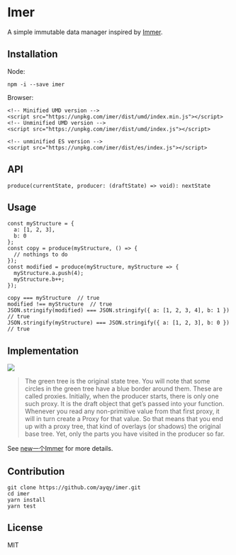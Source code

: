 # Imer

A simple immutable data manager inspired by [Immer](https://github.com/immerjs/immer).

## Installation

Node:

    npm -i --save imer

Browser:

    <!-- Minified UMD version -->
    <script src="https://unpkg.com/imer/dist/umd/index.min.js"></script>
    <!-- Unminified UMD version -->
    <script src="https://unpkg.com/imer/dist/umd/index.js"></script>

    <!-- unminified ES version -->
    <script src="https://unpkg.com/imer/dist/es/index.js"></script>

## API

    produce(currentState, producer: (draftState) => void): nextState

## Usage

    const myStructure = {
      a: [1, 2, 3],
      b: 0
    };
    const copy = produce(myStructure, () => {
      // nothings to do
    });
    const modified = produce(myStructure, myStructure => {
      myStructure.a.push(4);
      myStructure.b++;
    });

    copy === myStructure  // true
    modified !== myStructure  // true
    JSON.stringify(modified) === JSON.stringify({ a: [1, 2, 3, 4], b: 1 })  // true
    JSON.stringify(myStructure) === JSON.stringify({ a: [1, 2, 3], b: 0 })  // true

## Implementation

![](https://miro.medium.com/max/2400/1*bZ2J4iIpsm2lMG4ZoXcj3A.png)

> The green tree is the original state tree. You will note that some circles in the green tree have a blue border around them. These are called proxies. Initially, when the producer starts, there is only one such proxy. It is the draft object that get’s passed into your function. Whenever you read any non-primitive value from that first proxy, it will in turn create a Proxy for that value. So that means that you end up with a proxy tree, that kind of overlays (or shadows) the original base tree. Yet, only the parts you have visited in the producer so far.

See [new一个Immer](http://www.ayqy.net/blog/new%e4%b8%80%e4%b8%aaimmer/) for more details.

## Contribution

    git clone https://github.com/ayqy/imer.git
    cd imer
    yarn install
    yarn test

## License

MIT
